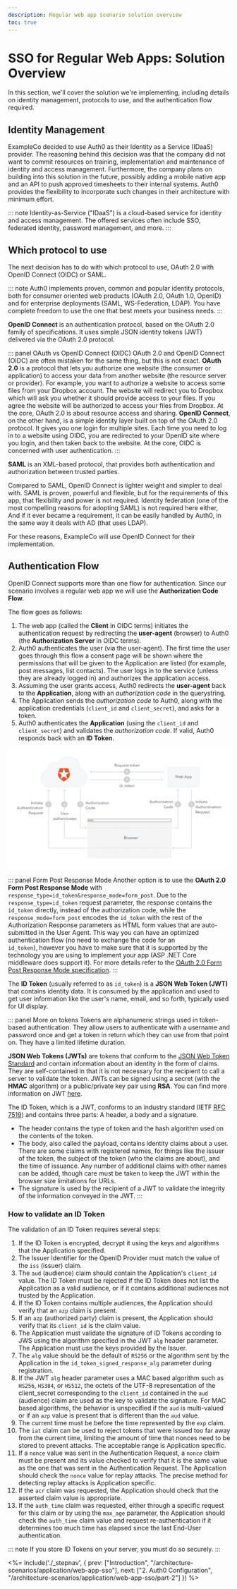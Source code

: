```yaml
---
description: Regular web app scenario solution overview
toc: true
---
```


# SSO for Regular Web Apps: Solution Overview

In this section, we'll cover the solution we're implementing, including details on identity management, protocols to use, and the authentication flow required.

## Identity Management

ExampleCo decided to use Auth0 as their Identity as a Service (IDaaS) provider. The reasoning behind this decision was that the company did not want to commit resources on  training, implementation and maintenance of identity and access management. Furthermore, the company plans on building into this solution in the future, possibly adding a mobile native app and an API to push approved timesheets to their internal systems. Auth0 provides the flexibility to incorporate such changes in their architecture with minimum effort.

::: note
Identity-as-Service ("IDaaS") is a cloud-based service for identity and access management. The offered services often include SSO, federated identity, password management, and more.
:::

## Which protocol to use

The next decision has to do with which protocol to use, OAuth 2.0 with OpenID Connect (OIDC) or SAML.

::: note
Auth0 implements proven, common and popular identity protocols, both for consumer oriented web products (OAuth 2.0, OAuth 1.0, OpenID) and for enterprise deployments (SAML, WS-Federation, LDAP). You have complete freedom to use the one that best meets your business needs.
:::

__OpenID Connect__ is an authentication protocol, based on the OAuth 2.0 family of specifications. It uses simple JSON identity tokens (JWT) delivered via the OAuth 2.0 protocol.

::: panel OAuth vs OpenID Connect (OIDC)
OAuth 2.0 and OpenID Connect (OIDC) are often mistaken for the same thing, but this is not exact.
__OAuth 2.0__ is a protocol that lets you authorize one website (the consumer or application) to access your data from another website (the resource server or provider). For example, you want to authorize a website to access some files from your Dropbox account. The website will redirect you to Dropbox which will ask you whether it should provide access to your files. If you agree the website will be authorized to access your files from Dropbox. At the core, OAuth 2.0 is about resource access and sharing.
__OpenID Connect__, on the other hand, is a simple identity layer built on top of the OAuth 2.0 protocol. It gives you one login for multiple sites. Each time you need to log in to a website using OIDC, you are redirected to your OpenID site where you login, and then taken back to the website. At the core, OIDC is concerned with user authentication.
:::

__SAML__ is an XML-based protocol, that provides both authentication and authorization between trusted parties.

Compared to SAML, OpenID Connect is lighter weight and simpler to deal with. SAML is proven, powerful and flexible, but for the requirements of this app, that flexibility and power is not required. Identity federation (one of the most compelling reasons for adopting SAML) is not required here either, And if it ever became a requirement, it can be easily handled by Auth0, in the same way it deals with AD (that uses LDAP).

For these reasons, ExampleCo will use OpenID Connect for their implementation.

## Authentication Flow

OpenID Connect supports more than one flow for authentication. Since our scenario involves a regular web app we will use the __Authorization Code Flow__.

The flow goes as follows:
1. The web app (called the __Client__ in OIDC terms) initiates the authentication request by redirecting the __user-agent__ (browser) to Auth0 (the __Authorization Server__ in OIDC terms).
1. Auth0 authenticates the user (via the user-agent). The first time the user goes through this flow a consent page will be shown where the permissions that will be given to the Application are listed (for example, post messages, list contacts). The user logs in to the service (unless they are already logged in) and authorizes the application access.
1. Assuming the user grants access, Auth0 redirects the __user-agent__ back to the __Application__, along with an _authorization code_ in the querystring.
1. The Application sends the _authorization code_ to Auth0, along with the application credentials (`client_id` and `client_secret`), and asks for a token.
1. Auth0 authenticates the __Application__ (using the `client_id` and `client_secret`) and validates the _authorization code_. If valid, Auth0 responds back with an __ID Token__.

![Diagram of the Authorization Code Flow](/media/articles/architecture-scenarios/web-app-sso/authz-code-flow.png)

::: panel Form Post Response Mode
Another option is to use the __OAuth 2.0 Form Post Response Mode__ with `response_type=id_token&response_mode=form_post`. Due to the `response_type=id_token` request parameter, the response contains the `id_token` directly, instead of the authorization code, while the `response_mode=form_post` encodes the `id_token` with the rest of the Authorization Response parameters as HTML form values that are auto-submitted in the User Agent. This way you can have an optimized authentication flow (no need to exchange the code for an `id_token`), however you have to make sure that it is supported by the technology you are using to implement your app (ASP .NET Core middleware does support it). For more details refer to the [OAuth 2.0 Form Post Response Mode specification](https://openid.net/specs/oauth-v2-form-post-response-mode-1_0.html).
:::

The __ID Token__ (usually referred to as `id_token`) is a __JSON Web Token (JWT)__ that contains identity data. It is consumed by the application and used to get user information like the user's name, email, and so forth, typically used for UI display.

::: panel More on tokens
Tokens are alphanumeric strings used in token-based authentication. They allow users to authenticate with a username and password once and get a token in return which they can use from that point on. They have a limited lifetime duration.

__JSON Web Tokens (JWTs)__ are tokens that conform to the [JSON Web Token Standard](https://tools.ietf.org/html/rfc7519) and contain information about an identity in the form of claims. They are self-contained in that it is not necessary for the recipient to call a server to validate the token. JWTs can be signed using a secret (with the __HMAC__ algorithm) or a public/private key pair using __RSA__. You can find more information on JWT [here](/jwt).

The ID Token, which is a JWT, conforms to an industry standard (IETF [RFC 7519](https://tools.ietf.org/html/rfc7519)) and contains three parts: A header, a body and a signature.
- The header contains the type of token and the hash algorithm used on the contents of the token.
- The body, also called the payload, contains identity claims about a user. There are some claims with registered names, for things like the issuer of the token, the subject of the token (who the claims are about), and the time of issuance.  Any number of additional claims with other names can be added, though care must be taken to keep the JWT within the browser size limitations for URLs.
- The signature is used by the recipient of a JWT to validate the integrity of the information conveyed in the JWT.
:::

### How to validate an ID Token

The validation of an ID Token requires several steps:
1. If the ID Token is encrypted, decrypt it using the keys and algorithms that the Application specified.
1. The Issuer Identifier for the OpenID Provider must match the value of the `iss` (issuer) claim.
1. The `aud` (audience) claim should contain the Application's `client_id` value. The ID Token must be rejected if the ID Token does not list the Application as a valid audience, or if it contains additional audiences not trusted by the Application.
1. If the ID Token contains multiple audiences, the Application should verify that an `azp` claim is present.
1. If an `azp` (authorized party) claim is present, the Application should verify that its `client_id` is the claim value.
1. The Application must validate the signature of ID Tokens according to JWS using the algorithm specified in the JWT `alg` header parameter. The Application must use the keys provided by the Issuer.
1. The `alg` value should be the default of `RS256` or the algorithm sent by the Application in the `id_token_signed_response_alg` parameter during registration.
1. If the JWT `alg` header parameter uses a MAC based algorithm such as `HS256`, `HS384`, or `HS512`, the octets of the UTF-8 representation of the client_secret corresponding to the `client_id` contained in the `aud` (audience) claim are used as the key to validate the signature. For MAC based algorithms, the behavior is unspecified if the `aud` is multi-valued or if an `azp` value is present that is different than the `aud` value.
1. The current time must be before the time represented by the `exp` claim.
1. The `iat` claim can be used to reject tokens that were issued too far away from the current time, limiting the amount of time that nonces need to be stored to prevent attacks. The acceptable range is Application specific.
1. If a `nonce` value was sent in the Authentication Request, a `nonce` claim must be present and its value checked to verify that it is the same value as the one that was sent in the Authentication Request. The Application should check the `nonce` value for replay attacks. The precise method for detecting replay attacks is Application specific.
1. If the `acr` claim was requested, the Application should check that the asserted claim value is appropriate.
1. If the `auth_time` claim was requested, either through a specific request for this claim or by using the `max_age` parameter, the Application should check the `auth_time` claim value and request re-authentication if it determines too much time has elapsed since the last End-User authentication.

::: note
If you store ID Tokens on your server, you must do so securely.
:::

<%= include('./_stepnav', {
 prev: ["Introduction", "/architecture-scenarios/application/web-app-sso"],
 next: ["2. Auth0 Configuration", "/architecture-scenarios/application/web-app-sso/part-2"]
}) %>

